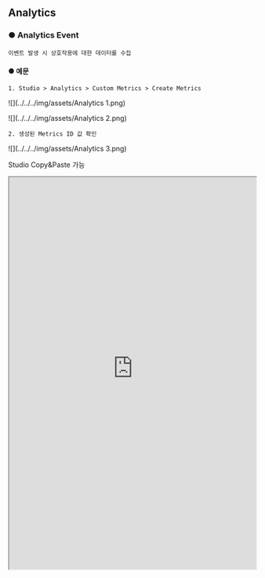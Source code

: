 ## Analytics

### ● Analytics Event

    이벤트 발생 시 상호작용에 대한 데이터를 수집

#### ● 예문

    1. Studio > Analytics > Custom Metrics > Create Metrics

![](../../../img/assets/Analytics 1.png)

![](../../../img/assets/Analytics 2.png)

    2. 생성된 Metrics ID 값 확인

![](../../../img/assets/Analytics 3.png)

<p class='comment'>Studio Copy&Paste 가능</p>
<iframe
    src="https://d1sxhpvag16wqc.cloudfront.net/v3.1.0/analytics/analytics"
    width="100%"
    height="800px"
    allow=""
    sandbox="allow-scripts allow-same-origin" />
<div class="display-pdf">
    <p><img src="../img/assets/analytics_example_1.png" alt="" /></p>
    <p><img src="../img/assets/analytics_example_2.png" alt="" /></p>
</div>

    3. "aaa"를 입력하여 Trigger Metrics > test Channel > visit Menu > "call" Action +1 카운트

![](../../../img/assets/Analytics 4.png)

    Metrics > "Channel" Level

![](../../../img/assets/Analytics 5.png)

    Metrics > Channel > "Menu" Level

![](../../../img/assets/Analytics 6.png)

    Metrics > Channel > Menu > Action Level > "call"

![](../../../img/assets/Analytics 7.png)

    Metrics > Channel > Menu > Action Level > "visit"

![](../../../img/assets/Analytics 8.png)

    4. "bbb"를 입력하여 Trigger Metrics > test Channel > visit Menu > "call" Action -1 카운트

![](../../../img/assets/Analytics 9.png)

    Metrics > "Channel" Level

![](../../../img/assets/Analytics 10.png)

    Metrics > Channel > "Menu" Level

![](../../../img/assets/Analytics 11.png)

    Metrics > Channel > Menu > Action Level > "call"

![](../../../img/assets/Analytics 12.png)

    Metrics > Channel > Menu > Action Level > "visit"

![](../../../img/assets/Analytics 13.png)
